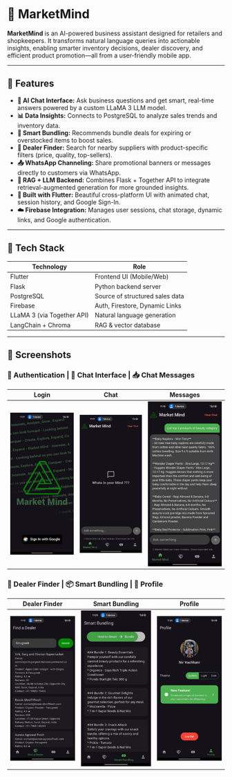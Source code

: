 # 🧠 MarketMind

**MarketMind** is an AI-powered business assistant designed for retailers and shopkeepers. It transforms natural language queries into actionable insights, enabling smarter inventory decisions, dealer discovery, and efficient product promotion—all from a user-friendly mobile app.

---

## 🚀 Features

- **🧾 AI Chat Interface:** Ask business questions and get smart, real-time answers powered by a custom LLaMA 3 LLM model.
- **📊 Data Insights:** Connects to PostgreSQL to analyze sales trends and inventory data.
- **🛒 Smart Bundling:** Recommends bundle deals for expiring or overstocked items to boost sales.
- **📍 Dealer Finder:** Search for nearby suppliers with product-specific filters (price, quality, top-sellers).
- **📤 WhatsApp Channeling:** Share promotional banners or messages directly to customers via WhatsApp.
- **🧠 RAG + LLM Backend:** Combines Flask + Together API to integrate retrieval-augmented generation for more grounded insights.
- **📱 Built with Flutter:** Beautiful cross-platform UI with animated chat, session history, and Google Sign-In.
- **☁️ Firebase Integration:** Manages user sessions, chat storage, dynamic links, and Google authentication.

---

## 🧩 Tech Stack

| Technology               | Role                              |
|--------------------------|-----------------------------------|
| Flutter                  | Frontend UI (Mobile/Web)          |
| Flask                    | Python backend server             |
| PostgreSQL               | Source of structured sales data   |
| Firebase                 | Auth, Firestore, Dynamic Links    |
| LLaMA 3 (via Together API) | Natural language generation     |
| LangChain + Chroma       | RAG & vector database             |

---

## 📸 Screenshots

### 🔐 Authentication | 💬 Chat Interface | 📥 Chat Messages
| Login | Chat | Messages |
|-------|------|----------|
| ![Login](gitupload/login.jpg) | ![Chat](gitupload/chat.jpg) | ![Messages](gitupload/chat2.jpg) |

### 📍 Dealer Finder | 📦 Smart Bundling | 👤 Profile
| Dealer Finder | Smart Bundling | Profile |
|----------------|------------------|---------|
| ![Dealer](gitupload/dealer.jpg) | ![Bundle](gitupload/bundle.jpg) | ![Profile](gitupload/profile.jpg) |

